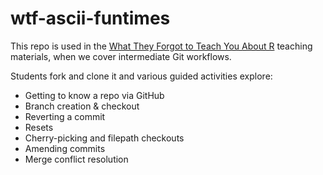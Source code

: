 # wtf-ascii-funtimes

This repo is used in the [What They Forgot to Teach You About R](https://rstats.wtf) teaching materials, when we cover intermediate Git workflows.

Students fork and clone it and various guided activities explore:

  * Getting to know a repo via GitHub
  * Branch creation & checkout
  * Reverting a commit
  * Resets
  * Cherry-picking and filepath checkouts
  * Amending commits
  * Merge conflict resolution
